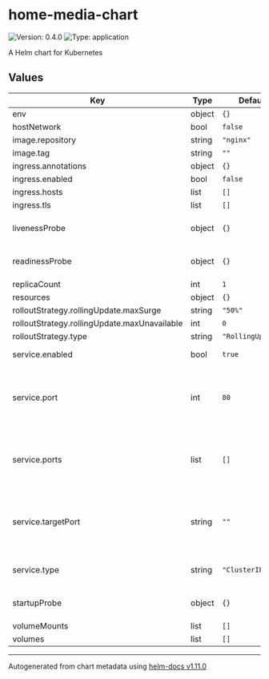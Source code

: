 # home-media-chart

![Version: 0.4.0](https://img.shields.io/badge/Version-0.4.0-informational?style=flat-square) ![Type: application](https://img.shields.io/badge/Type-application-informational?style=flat-square)

A Helm chart for Kubernetes

## Values

| Key | Type | Default | Description |
|-----|------|---------|-------------|
| env | object | `{}` |  |
| hostNetwork | bool | `false` |  |
| image.repository | string | `"nginx"` |  |
| image.tag | string | `""` |  |
| ingress.annotations | object | `{}` |  |
| ingress.enabled | bool | `false` |  |
| ingress.hosts | list | `[]` |  |
| ingress.tls | list | `[]` |  |
| livenessProbe | object | `{}` | Define a Kubernetes Liveness Probe |
| readinessProbe | object | `{}` | Define a Kubernetes Readiness Probe |
| replicaCount | int | `1` |  |
| resources | object | `{}` |  |
| rolloutStrategy.rollingUpdate.maxSurge | string | `"50%"` |  |
| rolloutStrategy.rollingUpdate.maxUnavailable | int | `0` |  |
| rolloutStrategy.type | string | `"RollingUpdate"` |  |
| service.enabled | bool | `true` | Create a service object |
| service.port | int | `80` | The port that will be exposed by this service. Has no effect if `service.ports` is configured |
| service.ports | list | `[]` | The list of ports that are exposed by this service. Overwrites `service.port` and `service.targetPort` |
| service.targetPort | string | `""` | Port to access on the pods targeted by the service. Has no effect if `service.ports` is configured |
| service.type | string | `"ClusterIP"` | Determines how the Service is exposed |
| startupProbe | object | `{}` | Define a Kubernetes Startup Probe |
| volumeMounts | list | `[]` |  |
| volumes | list | `[]` |  |

----------------------------------------------
Autogenerated from chart metadata using [helm-docs v1.11.0](https://github.com/norwoodj/helm-docs/releases/v1.11.0)
